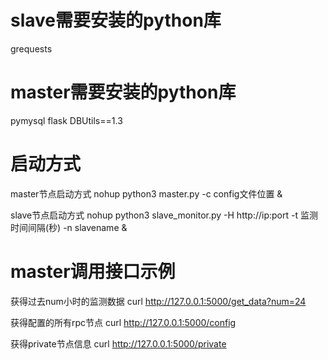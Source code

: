 # slave需要安装的python库
grequests

# master需要安装的python库
pymysql
flask
DBUtils==1.3


# 启动方式
master节点启动方式 nohup python3 master.py -c config文件位置 &

slave节点启动方式 nohup python3 slave_monitor.py -H http://ip:port -t 监测时间间隔(秒) -n slavename &

# master调用接口示例
获得过去num小时的监测数据
curl http://127.0.0.1:5000/get_data?num=24

获得配置的所有rpc节点
curl http://127.0.0.1:5000/config

获得private节点信息
curl http://127.0.0.1:5000/private
